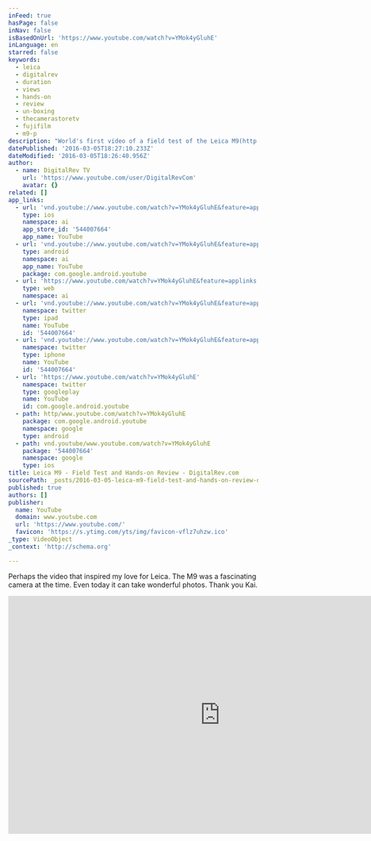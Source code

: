 ```yaml
---
inFeed: true
hasPage: false
inNav: false
isBasedOnUrl: 'https://www.youtube.com/watch?v=YMok4yGluhE'
inLanguage: en
starred: false
keywords:
  - leica
  - digitalrev
  - duration
  - views
  - hands-on
  - review
  - un-boxing
  - thecamerastoretv
  - fujifilm
  - m9-p
description: "World's first video of a field test of the Leica M9(http://bit.ly/Leic-M9), the first full frame rangefinder with a groundbreaking Kodak sensor and improvements over the previous M8 & M8.2. Watch this video to find out how the Leica M9 fares in the real environment."
datePublished: '2016-03-05T18:27:10.233Z'
dateModified: '2016-03-05T18:26:40.956Z'
author:
  - name: DigitalRev TV
    url: 'https://www.youtube.com/user/DigitalRevCom'
    avatar: {}
related: []
app_links:
  - url: 'vnd.youtube://www.youtube.com/watch?v=YMok4yGluhE&feature=applinks'
    type: ios
    namespace: ai
    app_store_id: '544007664'
    app_name: YouTube
  - url: 'vnd.youtube://www.youtube.com/watch?v=YMok4yGluhE&feature=applinks'
    type: android
    namespace: ai
    app_name: YouTube
    package: com.google.android.youtube
  - url: 'https://www.youtube.com/watch?v=YMok4yGluhE&feature=applinks'
    type: web
    namespace: ai
  - url: 'vnd.youtube://www.youtube.com/watch?v=YMok4yGluhE&feature=applinks'
    namespace: twitter
    type: ipad
    name: YouTube
    id: '544007664'
  - url: 'vnd.youtube://www.youtube.com/watch?v=YMok4yGluhE&feature=applinks'
    namespace: twitter
    type: iphone
    name: YouTube
    id: '544007664'
  - url: 'https://www.youtube.com/watch?v=YMok4yGluhE'
    namespace: twitter
    type: googleplay
    name: YouTube
    id: com.google.android.youtube
  - path: http/www.youtube.com/watch?v=YMok4yGluhE
    package: com.google.android.youtube
    namespace: google
    type: android
  - path: vnd.youtube/www.youtube.com/watch?v=YMok4yGluhE
    package: '544007664'
    namespace: google
    type: ios
title: Leica M9 - Field Test and Hands-on Review - DigitalRev.com
sourcePath: _posts/2016-03-05-leica-m9-field-test-and-hands-on-review-digitalrevcom.md
published: true
authors: []
publisher:
  name: YouTube
  domain: www.youtube.com
  url: 'https://www.youtube.com/'
  favicon: 'https://s.ytimg.com/yts/img/favicon-vflz7uhzw.ico'
_type: VideoObject
_context: 'http://schema.org'

---
```

Perhaps the video that inspired my love for Leica. The M9 was a fascinating camera at the time. Even today it can take wonderful photos. Thank you Kai.

<iframe src="https://cdn.embedly.com/widgets/media.html?src=https%3A%2F%2Fwww.youtube.com%2Fembed%2FYMok4yGluhE%3Ffeature%3Doembed&amp;url=https%3A%2F%2Fwww.youtube.com%2Fwatch%3Fv%3DYMok4yGluhE&amp;image=https%3A%2F%2Fi.ytimg.com%2Fvi%2FYMok4yGluhE%2Fhqdefault.jpg&amp;key=b7d04c9b404c499eba89ee7072e1c4f7&amp;type=text%2Fhtml&amp;schema=youtube" width="854" height="480" scrolling="no" frameborder="0" allowfullscreen="allowfullscreen" style=""></iframe>